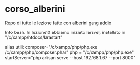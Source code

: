 # corso_alberini
Repo di tutte le lezione fatte con alberini gang addio

Info bash:
In lezione10 abbiamo iniziato laravel, installato in "/c/xampp/htdocs/larastart"

alias utili:
composer="/c/xampp/php/php.exe /c/xampp/php/composer.phar"
php = "/c/xampp/php/php.exe"
startServer="php artisan serve --host 192.168.1.67  --port 8000"
